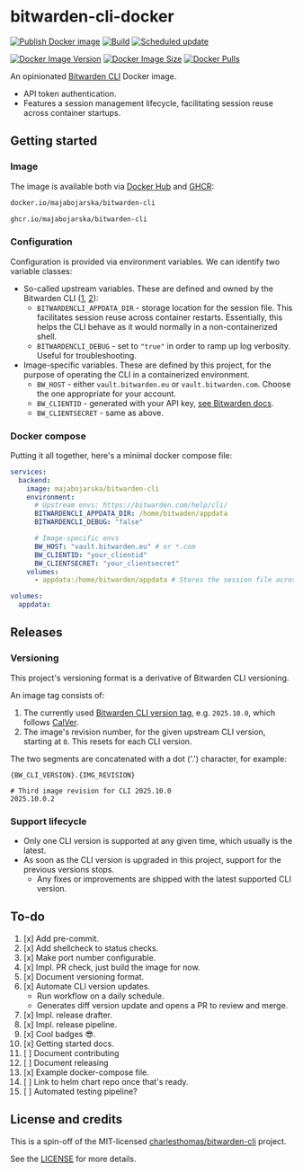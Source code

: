# bitwarden-cli-docker

[![Publish Docker image](https://github.com/majabojarska/bitwarden-cli-docker/actions/workflows/release.yaml/badge.svg)](https://github.com/majabojarska/bitwarden-cli-docker/actions/workflows/release.yaml)
[![Build](https://github.com/majabojarska/bitwarden-cli-docker/actions/workflows/status.yaml/badge.svg)](https://github.com/majabojarska/bitwarden-cli-docker/actions/workflows/status.yaml)
[![Scheduled update](https://github.com/majabojarska/bitwarden-cli-docker/actions/workflows/update_cli.yaml/badge.svg)](https://github.com/majabojarska/bitwarden-cli-docker/actions/workflows/update_cli.yaml)

[![Docker Image Version](https://img.shields.io/docker/v/majabojarska/bitwarden-cli)](https://hub.docker.com/r/majabojarska/bitwarden-cli/tags)
[![Docker Image Size](https://img.shields.io/docker/image-size/majabojarska/bitwarden-cli)](https://hub.docker.com/r/majabojarska/bitwarden-cli/tags)
[![Docker Pulls](https://img.shields.io/docker/pulls/majabojarska/bitwarden-cli)](https://hub.docker.com/r/majabojarska/bitwarden-cli/tags)

An opinionated [Bitwarden CLI](https://bitwarden.com/help/cli/) Docker image.

- API token authentication.
- Features a session management lifecycle, facilitating session reuse across container startups.

## Getting started

### Image

The image is available both via
[Docker Hub](https://hub.docker.com/r/majabojarska/bitwarden-cli/tags)
and
[GHCR](https://github.com/majabojarska/bitwarden-cli-docker/pkgs/container/bitwarden-cli):

```sh
docker.io/majabojarska/bitwarden-cli
```

```sh
ghcr.io/majabojarska/bitwarden-cli
```

### Configuration

Configuration is provided via environment variables. We can identify two variable classes:

- So-called upstream variables. These are defined and owned by the Bitwarden CLI ([1](https://bitwarden.com/help/cli/), [2](https://bitwarden.com/help/data-storage/#CLI)):
  - `BITWARDENCLI_APPDATA_DIR` - storage location for the session file.
    This facilitates session reuse across container restarts.
    Essentially, this helps the CLI behave as it would normally in a non-containerized shell.
  - `BITWARDENCLI_DEBUG` - set to `"true"` in order to ramp up log verbosity. Useful for troubleshooting.
- Image-specific variables. These are defined by this project, for the purpose of operating the CLI
  in a containerized environment.
  - `BW_HOST` - either `vault.bitwarden.eu` or `vault.bitwarden.com`. Choose the one appropriate for your account.
  - `BW_CLIENTID` - generated with your API key, [see Bitwarden docs](https://bitwarden.com/help/personal-api-key/).
  - `BW_CLIENTSECRET` - same as above.

### Docker compose

Putting it all together, here's a minimal docker compose file:

```yaml
services:
  backend:
    image: majabojarska/bitwarden-cli
    environment:
      # Upstream envs: https://bitwarden.com/help/cli/
      BITWARDENCLI_APPDATA_DIR: /home/bitwaden/appdata
      BITWARDENCLI_DEBUG: "false"

      # Image-specific envs
      BW_HOST: "vault.bitwarden.eu" # or *.com
      BW_CLIENTID: "your_clientid"
      BW_CLIENTSECRET: "your_clientsecret"
    volumes:
      - appdata:/home/bitwarden/appdata # Stores the session file across restarts

volumes:
  appdata:
```

## Releases

### Versioning

This project's versioning format is a derivative of Bitwarden CLI versioning.

An image tag consists of:

1. The currently used [Bitwarden CLI version tag](https://github.com/bitwarden/clients/releases?q=CLI&expanded=true), e.g. `2025.10.0`, which follows [CalVer](https://calver.org/).
1. The image's revision number, for the given upstream CLI version, starting at `0`. This resets for each CLI version.

The two segments are concatenated with a dot ('.') character, for example:

```plain
{BW_CLI_VERSION}.{IMG_REVISION}

# Third image revision for CLI 2025.10.0
2025.10.0.2
```

### Support lifecycle

- Only one CLI version is supported at any given time, which usually is the latest.
- As soon as the CLI version is upgraded in this project, support for the previous versions stops.
  - Any fixes or improvements are shipped with the latest supported CLI version.

## To-do

1. [x] Add pre-commit.
1. [x] Add shellcheck to status checks.
1. [x] Make port number configurable.
1. [x] Impl. PR check, just build the image for now.
1. [x] Document versioning format.
1. [x] Automate CLI version updates.
   - Run workflow on a daily schedule.
   - Generates diff version update and opens a PR to review and merge.
1. [x] Impl. release drafter.
1. [x] Impl. release pipeline.
1. [x] Cool badges 😎.
1. [x] Getting started docs.
1. [ ] Document contributing
1. [ ] Document releasing
1. [x] Example docker-compose file.
1. [ ] Link to helm chart repo once that's ready.
1. [ ] Automated testing pipeline?

## License and credits

This is a spin-off of the MIT-licensed
[charlesthomas/bitwarden-cli](https://github.com/charlesthomas/bitwarden-cli) project.

See the [LICENSE](./LICENSE) for more details.
